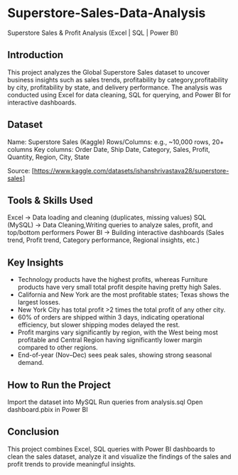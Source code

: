 # Superstore-Sales-Data-Analysis
Superstore Sales & Profit Analysis (Excel | SQL | Power BI)
## Introduction
This project analyzes the Global Superstore Sales dataset to uncover business insights such as sales trends, profitability by category,profitability by city, profitability by state, and delivery performance. The analysis was conducted using Excel for data cleaning, SQL for querying, and Power BI for interactive dashboards.

## Dataset
Name: Superstore Sales (Kaggle)
Rows/Columns: e.g., ~10,000 rows, 20+ columns
Key columns: Order Date, Ship Date, Category, Sales, Profit, Quantity, Region, City, State

Source: [https://www.kaggle.com/datasets/ishanshrivastava28/superstore-sales]

## Tools & Skills Used
Excel → Data loading and cleaning (duplicates, missing values)
SQL (MySQL) → Data Cleaning,Writing queries to analyze sales, profit, and top/bottom performers
Power BI → Building interactive dashboards (Sales trend, Profit trend, Category performance, Regional insights, etc.)

## Key Insights 
 - Technology products have the highest profits, whereas Furniture products have very small total profit despite having pretty high Sales.
 - California and New York are the most profitable states; Texas shows the largest losses.
 - New York City has total profit >2 times the total profit of any other city.
 - 60% of orders are shipped within 3 days, indicating operational efficiency, but slower shipping modes delayed the rest.
 - Profit margins vary significantly by region, with the West being most profitable and Central Region having significantly lower margin compared to other regions.
 - End-of-year (Nov–Dec) sees peak sales, showing strong seasonal demand.

## How to Run the Project
Import the dataset into MySQL
Run queries from analysis.sql
Open dashboard.pbix in Power BI

## Conclusion
This project combines Excel, SQL queries with Power BI dashboards to clean the sales dataset, analyze it and visualize the findings of the sales and profit trends to provide meaningful insights.
